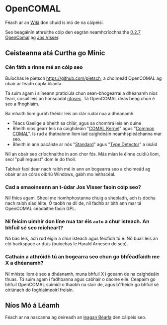 # OpenCOMAL

Féach ar an [Wiki](https://github.com/poldy/OpenCOMAL/wiki)
don chuid is mó de na cáipéisí.

Seo beagáinín athruithe cóip den eagrán neamhcríochnaithe
[0.2.7](http://www.josvisser.nl/opencomal/opencomal-0.2.7-pre1-work.tar.gz)
[OpenComal](http://www.josvisser.nl/opencomal)
ag [Jos Visser](http://www.josvisser.nl/).

## Ceisteanna atá Curtha go Minic

### Cén fáth a rinne mé an cóip seo

Buíochas le pietsch <https://github.com/pietsch>,
a choimeád OpenCOMAL ag obair ar feadh cúpla blianta.

Tá suim agam i slíneann praticiúla chun sean-bhogearraí a dhéanamh níos fearr,
cosúil leis an tionscadal [ntpsec](https://www.ntpsec.org/).
Tá OpenCOMAL deas beag chun é seo a fhoghlaim.

Ba mhaith liom gurbh fhéidir leis an clár rudaí nua a dhéanamh:
- Téacs Gaeilge a bheith sa chlár, agus sa chomhrá leis an duine
- Bheith níos gearr leis na caighdeáin "[COMAL Kernel](http://datamuseum.dk/wiki/COMAL/standardization#TeleNova.2C_Nyn.C3.A4shamn.2C_Sweden._March_13_to_16.2C_1985)" agus "[Common COMAL](https://computerarchive.org/files/computer/newsletters/comal-today/COMAL_Today_Issue_24.pdf)". Is rud a thatnaíonn liom iad caighdeáin neamhspleáchanna mar seo.
- Bheith in ann pacáiste ar nós "[Standard](samples/examples/standard.md)" agus "[Type Detector](samples/examples/computer.md)" a úsáid

Níl an obair seo críochnaithe in aon chor fós. Más mian le éinne cuidiú
liom, seol "pull request" dom le do thoil.

Tabhair faoi dear nach raibh mé in ann an bogearra seo a choimeád ag obair ar
an córas oibriú Windows,
gabh mo leithscéal.

### Cad a smaoineann an t-údar Jos Visser faoin cóip seo?

Níl fhios agam.
Sheol me ríomhphostanna chuig a sheoladh, ach is dócha nach raibh siad léite.
Ó taobh na dlí de, níl fadhb ar bith ann mar tá OpenCOMAL ceadaithe faoin GPL.

### Ní feicim uimhir don líne nua tar éis `auto` a chur isteach. An bhfuil sé seo mícheart?

Ná bac leis, ach rud éigin a chur isteach agus feicfidh tú é.
Nó buail leis an cló backspace ar dtús (buíochas le Harald Arnesen do seo).

### Cathain a athróidh tú an bogearra seo chun go bhféadfaidh me X a dhéanamh?

Ní mhiste liom é seo a dhéanamh, muna bhfuil X i gceann de na caighdeáin thuas.
*Tá* suim agam i fadhbanna agus cabhair o daoine eile.
Ceapaim go bhfuil OpenCOMAL suimiúl o thaobh na stair de,
agus b'fhéidir go bhfuil sé oiriúnach do foghlaimeoirí freisin.

## Níos Mó á Léamh

Féach ar na nascanna ag deireadh an [leagan Béarla](README.md) den cáipéis seo.
